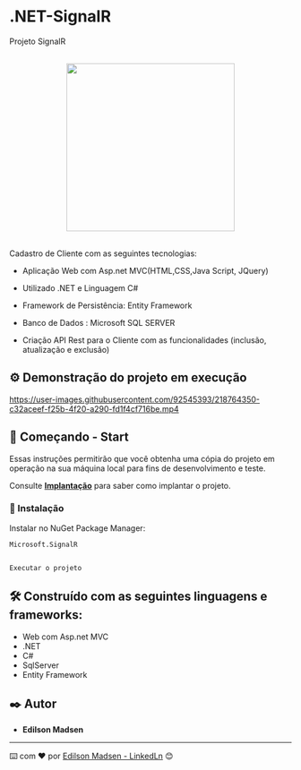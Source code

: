 # .NET-SignalR
Projeto SignalR

<br>
<div align="center">
  <img src="https://user-images.githubusercontent.com/92545393/229399681-883ebc76-5c23-49fa-ae80-173e88e02bd7.png" width="300px"/>
</div>
<br>

Cadastro de Cliente com as seguintes tecnologias:

* Aplicação Web com Asp.net MVC(HTML,CSS,Java Script, JQuery)

* Utilizado .NET e Linguagem C#

* Framework de Persistência: Entity Framework

* Banco de Dados : Microsoft SQL SERVER

* Criação API Rest para o Cliente com as funcionalidades (inclusão, atualização e exclusão)


## ⚙️ Demonstração do projeto em execução

https://user-images.githubusercontent.com/92545393/218764350-c32aceef-f25b-4f20-a290-fd1f4cf716be.mp4


## 🚀 Começando - Start

Essas instruções permitirão que você obtenha uma cópia do projeto em operação na sua máquina local para fins de desenvolvimento e teste.

Consulte **[Implantação](#-implanta%C3%A7%C3%A3o)** para saber como implantar o projeto.


### 🔧 Instalação

Instalar no NuGet Package Manager:

```
Microsoft.SignalR
```

```

Executar o projeto
```

## 🛠️ Construído com as seguintes linguagens e frameworks:

* Web com Asp.net MVC
* .NET
* C#
* SqlServer
* Entity Framework


## ✒️ Autor

* **Edilson Madsen**

---
⌨️ com ❤️ por [Edilson Madsen - LinkedLn](https://www.linkedin.com/in/edilsonmadsen/) 😊

